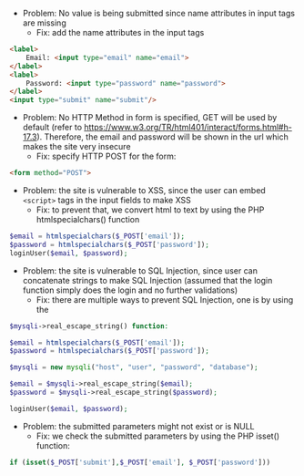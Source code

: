 - Problem: No value is being submitted since name attributes in input tags are missing 
  - Fix: add the name attributes in the input tags
```html
<label>
    Email: <input type="email" name="email">
</label>
<label>
    Password: <input type="password" name="password">
</label>
<input type="submit" name="submit"/>
```
- Problem: No HTTP Method in form is specified, GET will be used by default (refer to https://www.w3.org/TR/html401/interact/forms.html#h-17.3). Therefore, the email and password will be shown in the url which makes the site very insecure
  - Fix: specify HTTP POST for the form:
```html
<form method="POST">
```
- Problem: the site is vulnerable to XSS, since the user can embed `<script>` tags in the input fields to make XSS
  - Fix: to prevent that, we convert html to text by using the PHP htmlspecialchars() function
```php
$email = htmlspecialchars($_POST['email']);
$password = htmlspecialchars($_POST['password']);
loginUser($email, $password);
```
- Problem: the site is vulnerable to SQL Injection, since user can concatenate strings to make SQL Injection (assumed that the login function simply does the login and no further validations)
  - Fix: there are multiple ways to prevent SQL Injection, one is by using the 
```php
$mysqli->real_escape_string() function:

$email = htmlspecialchars($_POST['email']);
$password = htmlspecialchars($_POST['password']);

$mysqli = new mysqli("host", "user", "password", "database");

$email = $mysqli->real_escape_string($email);
$password = $mysqli->real_escape_string($password);

loginUser($email, $password);
```
- Problem: the submitted parameters might not exist or is NULL
  - Fix: we check the submitted parameters by using the PHP isset() function:
```php
if (isset($_POST['submit'],$_POST['email'], $_POST['password']))
```
